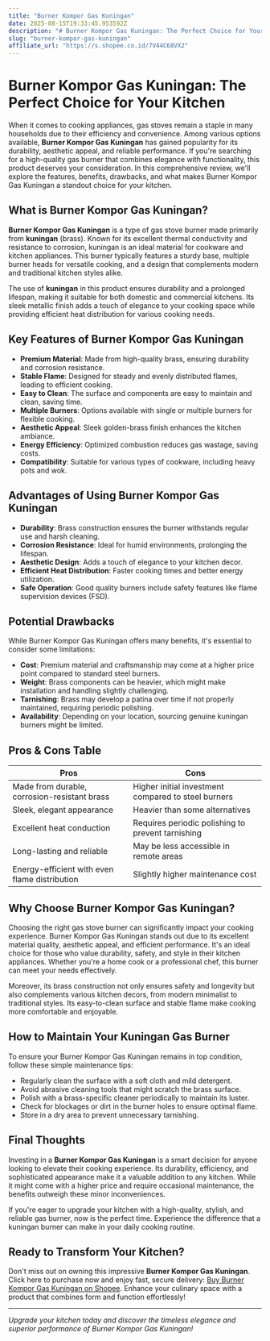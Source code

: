 ```yaml
---
title: "Burner Kompor Gas Kuningan"
date: 2025-08-15T19:33:45.953592Z
description: "# Burner Kompor Gas Kuningan: The Perfect Choice for Your Kitchen..."
slug: "burner-kompor-gas-kuningan"
affiliate_url: "https://s.shopee.co.id/7V44C68VX2"
---
```

# Burner Kompor Gas Kuningan: The Perfect Choice for Your Kitchen

When it comes to cooking appliances, gas stoves remain a staple in many households due to their efficiency and convenience. Among various options available, **Burner Kompor Gas Kuningan** has gained popularity for its durability, aesthetic appeal, and reliable performance. If you're searching for a high-quality gas burner that combines elegance with functionality, this product deserves your consideration. In this comprehensive review, we'll explore the features, benefits, drawbacks, and what makes Burner Kompor Gas Kuningan a standout choice for your kitchen.

## What is Burner Kompor Gas Kuningan?

**Burner Kompor Gas Kuningan** is a type of gas stove burner made primarily from **kuningan** (brass). Known for its excellent thermal conductivity and resistance to corrosion, kuningan is an ideal material for cookware and kitchen appliances. This burner typically features a sturdy base, multiple burner heads for versatile cooking, and a design that complements modern and traditional kitchen styles alike.

The use of **kuningan** in this product ensures durability and a prolonged lifespan, making it suitable for both domestic and commercial kitchens. Its sleek metallic finish adds a touch of elegance to your cooking space while providing efficient heat distribution for various cooking needs.

## Key Features of Burner Kompor Gas Kuningan

- **Premium Material**: Made from high-quality brass, ensuring durability and corrosion resistance.
- **Stable Flame**: Designed for steady and evenly distributed flames, leading to efficient cooking.
- **Easy to Clean**: The surface and components are easy to maintain and clean, saving time.
- **Multiple Burners**: Options available with single or multiple burners for flexible cooking.
- **Aesthetic Appeal**: Sleek golden-brass finish enhances the kitchen ambiance.
- **Energy Efficiency**: Optimized combustion reduces gas wastage, saving costs.
- **Compatibility**: Suitable for various types of cookware, including heavy pots and wok.

## Advantages of Using Burner Kompor Gas Kuningan

- **Durability**: Brass construction ensures the burner withstands regular use and harsh cleaning.
- **Corrosion Resistance**: Ideal for humid environments, prolonging the lifespan.
- **Aesthetic Design**: Adds a touch of elegance to your kitchen decor.
- **Efficient Heat Distribution**: Faster cooking times and better energy utilization.
- **Safe Operation**: Good quality burners include safety features like flame supervision devices (FSD).

## Potential Drawbacks

While Burner Kompor Gas Kuningan offers many benefits, it's essential to consider some limitations:

- **Cost**: Premium material and craftsmanship may come at a higher price point compared to standard steel burners.
- **Weight**: Brass components can be heavier, which might make installation and handling slightly challenging.
- **Tarnishing**: Brass may develop a patina over time if not properly maintained, requiring periodic polishing.
- **Availability**: Depending on your location, sourcing genuine kuningan burners might be limited.

## Pros & Cons Table

| Pros                                   | Cons                                       |
|----------------------------------------|--------------------------------------------|
| Made from durable, corrosion-resistant brass | Higher initial investment compared to steel burners  |
| Sleek, elegant appearance             | Heavier than some alternatives             |
| Excellent heat conduction             | Requires periodic polishing to prevent tarnishing  |
| Long-lasting and reliable             | May be less accessible in remote areas   |
| Energy-efficient with even flame distribution | Slightly higher maintenance cost       |

## Why Choose Burner Kompor Gas Kuningan?

Choosing the right gas stove burner can significantly impact your cooking experience. Burner Kompor Gas Kuningan stands out due to its excellent material quality, aesthetic appeal, and efficient performance. It's an ideal choice for those who value durability, safety, and style in their kitchen appliances. Whether you're a home cook or a professional chef, this burner can meet your needs effectively.

Moreover, its brass construction not only ensures safety and longevity but also complements various kitchen decors, from modern minimalist to traditional styles. Its easy-to-clean surface and stable flame make cooking more comfortable and enjoyable.

## How to Maintain Your Kuningan Gas Burner

To ensure your Burner Kompor Gas Kuningan remains in top condition, follow these simple maintenance tips:

- Regularly clean the surface with a soft cloth and mild detergent.
- Avoid abrasive cleaning tools that might scratch the brass surface.
- Polish with a brass-specific cleaner periodically to maintain its luster.
- Check for blockages or dirt in the burner holes to ensure optimal flame.
- Store in a dry area to prevent unnecessary tarnishing.

## Final Thoughts

Investing in a **Burner Kompor Gas Kuningan** is a smart decision for anyone looking to elevate their cooking experience. Its durability, efficiency, and sophisticated appearance make it a valuable addition to any kitchen. While it might come with a higher price and require occasional maintenance, the benefits outweigh these minor inconveniences.

If you're eager to upgrade your kitchen with a high-quality, stylish, and reliable gas burner, now is the perfect time. Experience the difference that a kuningan burner can make in your daily cooking routine.

## Ready to Transform Your Kitchen?

Don't miss out on owning this impressive **Burner Kompor Gas Kuningan**. Click here to purchase now and enjoy fast, secure delivery: [Buy Burner Kompor Gas Kuningan on Shopee](https://s.shopee.co.id/7V44C68VX2). Enhance your culinary space with a product that combines form and function effortlessly!

---

*Upgrade your kitchen today and discover the timeless elegance and superior performance of Burner Kompor Gas Kuningan!*

